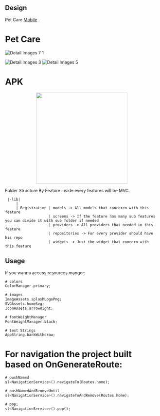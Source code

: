 
## Design


Pet Care [Mobile](([https://www.figma.com/file/jMdYnGJmZ61VYUrSxkRly4/Petito-Pet-Care-App?type=design&node-id=2%3A8865&mode=design&t=2AnSjZS5e20gYykS-1](https://www.figma.com/file/jMdYnGJmZ61VYUrSxkRly4/Petito-Pet-Care-App?type=design&node-id=1-4&mode=design&t=R8nl4DIWNdBUgihL-0))) .

 



# Pet Care
![Detail Images 7 1](https://github.com/zaynrix/products/assets/28483872/aa7b4466-35f6-4ea1-8a9f-af8191c106c8)

![Detail Images 3](https://github.com/zaynrix/products/assets/28483872/ea47b075-c6e9-408a-9fea-e99997ceb3e9)
![Detail Images 5](https://github.com/zaynrix/products/assets/28483872/23ed8e50-05b9-407e-85af-52a8da81c41e)


# APK
<p align="center">
<a href="https://drive.google.com/file/d/1xl7bkY9usKwP4Yg2Z31stLjcxOEkE6yD/view?usp=sharing" target="_blank"><img src="screenShots/download.png" width="300"></a>
 </p>

Folder Structure 
By Feature inside every features will be MVC.



```
 |-lib|
     |     
     | Registration | models -> All models that conceren with this feature 
                    | screens -> If the feature has many sub features you can divide it with sub folder if needed
                    | providers -> All providers that needed in this feature 
                    | repositories -> For every provider should have his repo
                    | widgets -> Just the widget that concern with this feature 
```

## Usage
If you wanna access resources manger:


```dart
# colors
ColorManager.primary;

# images
ImageAssets.splashLogoPng;
SVGAssets.homeSvg;
IconAssets.arrowRight;

# fontWeightManager
FontWeightManager.black;

# text Strings
AppString.bankWithdraw;
```



# For navigation the project built based on OnGenerateRoute:


```dart
# pushNamed
sl<NavigationService>().navigateTo(Routes.home);

# pushNamedAndRemoveUntil
sl<NavigationService>().navigateToAndRemove(Routes.home);

# pop;
sl<NavigationService>().pop();
```
